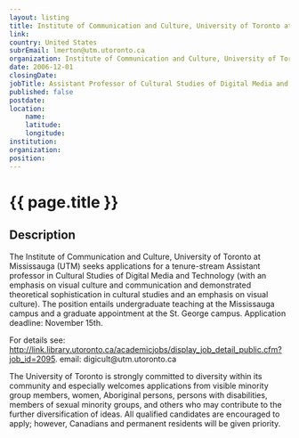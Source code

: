 ```yaml
---
layout: listing
title: Institute of Communication and Culture, University of Toronto at Mississauga - Assistant Professor of Cultural Studies of Digital Media and Technology
link:
country: United States
subrEmail: lmerton@utm.utoronto.ca
organization: Institute of Communication and Culture, University of Toronto at Mississauga 
date: 2006-12-01
closingDate: 
jobTitle: Assistant Professor of Cultural Studies of Digital Media and Technology
published: false
postdate:
location:
	name: 
	latitude: 
	longitude: 
institution: 
organization: 
position: 
--- 
```



# {{ page.title }}

## Description








<p>The Institute of Communication and Culture, University of Toronto at Mississauga  (UTM) seeks applications for a tenure-stream Assistant professor in Cultural Studies of Digital Media and Technology (with an emphasis on visual culture and communication and demonstrated theoretical sophistication in cultural studies and an emphasis on visual culture). The position entails undergraduate teaching at the  Mississauga campus and a graduate appointment at the St. George campus.  Application deadline: November 15th.</p>

<p>For details see: <a href="http://link.library.utoronto.ca/academicjobs/display_job_detail_public.cfm?job_id=2095">http://link.library.utoronto.ca/academicjobs/display_job_detail_public.cfm?job_id=2095</a>.   email: digicult@utm.utoronto.ca

<p>The University of Toronto is strongly committed to diversity within its community and especially welcomes applications from visible minority group members, women, Aboriginal persons, persons with disabilities, members of sexual minority groups, and others who may contribute to the further diversification of ideas. All qualified candidates are encouraged to apply; however, Canadians and permanent residents will be given priority.</p>
